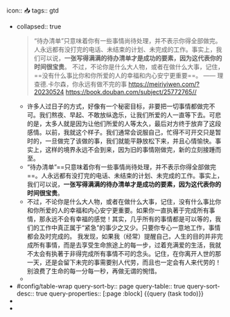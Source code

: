 icon:: 📥
tags:: gtd

- collapsed:: true
  > “待办清单”只意味着你有一些事情尚待处理，并不表示你得全部做完。人永远都有没打完的电话、未结束的计划、未完成的工作。事实上，我们可以说，**一张写得满满的待办清单才是成功的要素，因为这代表你的时间很宝贵**。
  不过，不论你是什么大人物，或者在做什么大事，记住，==没有什么事比你和你所爱的人的幸福和内心安宁更重要==。
  —— 理查德.卡尔森，你永远有做不完的事 https://meiriyiwen.com/?20230524
  https://book.douban.com/subject/25772765//
  - 许多人过日子的方式，好像有一个秘密目标，非要把一切事情都做完不可。我们熬夜、早起、不敢放纵逸乐，让我们所爱的人一直等下去。可悲的是，太多人就是因为让他们所爱的人等太久，最后对方终于放弃了这段感情。以前，我就这个样子。我们通常会说服自己，忙得不可开交只是暂时的，一旦做完了该做的事，我们就能平静放松下来，并且心情愉快。事实上，这样的境界永远不会到来，因为旧的事情刚做完，新的立刻接踵而至。
  - “待办清单”==只意味着你有一些事情尚待处理，并不表示你得全部做完==。人永远都有没打完的电话、未结束的计划、未完成的工作。事实上，我们可以说，**一张写得满满的待办清单才是成功的要素，因为这代表你的时间很宝贵**。
  - 不过，不论你是什么大人物，或者在做什么大事，记住，没有什么事比你和你所爱的人的幸福和内心安宁更重要。如果你一直执著于完成所有事情，那永远不会有幸福的感觉！其实，几乎所有的事情都是可以等的，我们的工作中真正属于“紧急”的事少之又少。只要你专心一意地工作，事情都会及时完成的。
    我发现，如果我（经常）提醒自己，人生的目的并非完成所有事情，而是去享受生命旅途上的每一步，过着充满爱的生活，我就不太会有执著于非得完成所有事情不可的念头。记住，在你离开人世的那一天，还是会留下未完的事需要别人代劳，而且也一定会有人来代劳的！别浪费了生命的每一分每一秒，再做无谓的惋惜。
  -
- #config/table-wrap
  query-sort-by:: page
  query-table:: true
  query-sort-desc:: true
  query-properties:: [:page :block]
  {{query (task todo)}}
-
-